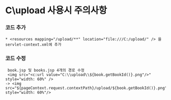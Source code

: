 # C\\upload 사용시 주의사항

### 코드 추가
```
* <resources mapping="/upload/**" location="file:///C:/upload/" /> 을 servlet-context.xml에 추가
```
### 코드 수정
```
 book.jsp 및 books.jsp 4개의 경로 수정
 <img src="<c:url value="C:\\upload\\${book.getBookId()}.png"/>" style="width: 60%" />
-> <img src="${pageContext.request.contextPath}/upload/${book.getBookId()}.png" style="width: 60%"/>
```

